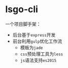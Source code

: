 # lsgo-cli
一个项目脚手架：
- 后台基于`express`开发
- 前台利用`gulp`优化工作流
  - 模板为`jade`
  - `css`预处理工具为`less`
  - `js`语法支持`es2015`
